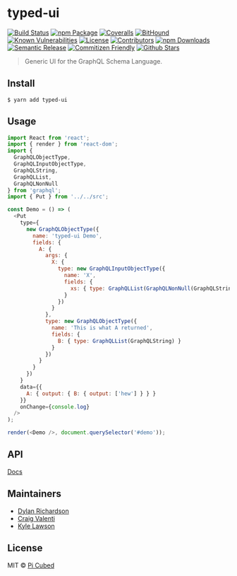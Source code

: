 # typed-ui

[![Build Status][build-badge]][build]
[![npm Package][npm-version-badge]][npm]
[![Coveralls][coveralls-badge]][coveralls]
[![BitHound][bithound-badge]][bithound]
[![Known Vulnerabilities][synk-badge]][synk]
[![License][license-badge]][license]
[![Contributors][contributors-badge]][contributors]
[![npm Downloads][npm-downloads-badge]][npm]
[![Semantic Release][semantic-release-badge]][semantic-release]
[![Commitizen Friendly][commitizen-badge]][commitizen]
[![Github Stars][github-stars-badge]][github]

> Generic UI for the GraphQL Schema Language.

[build-badge]: https://img.shields.io/travis/pi-cubed/typed-ui/master.png?style=flat-square
[build]: https://travis-ci.org/pi-cubed/typed-ui
[npm-version-badge]: https://img.shields.io/npm/v/typed-ui.png?style=flat-square
[npm]: https://www.npmjs.org/package/typed-ui
[coveralls-badge]: https://img.shields.io/coveralls/pi-cubed/typed-ui/master.png?style=flat-square
[coveralls]: https://coveralls.io/github/pi-cubed/typed-ui
[github-stars-badge]: https://img.shields.io/github/stars/pi-cubed/typed-ui.svg?style=social&label=Stars
[github]: https://github.com/pi-cubed/typed-ui
[contributors-badge]: https://img.shields.io/github/contributors/pi-cubed/typed-ui.svg?style=flat-square
[contributors]: https://github.com/pi-cubed/typed-ui/graphs/contributors
[license-badge]: https://img.shields.io/github/license/pi-cubed/typed-ui.svg?style=flat-square
[license]: https://github.com/pi-cubed/typed-ui/blob/master/LICENSE
[npm-downloads-badge]: https://img.shields.io/npm/dt/typed-ui.svg?style=flat-square
[synk-badge]: https://snyk.io/test/github/pi-cubed/typed-ui/badge.svg?style=flat-square
[synk]: https://snyk.io/test/github/pi-cubed/typed-ui
[semantic-release-badge]: https://img.shields.io/badge/%20%20%F0%9F%93%A6%F0%9F%9A%80-semantic--release-e10079.svg?style=flat-square
[semantic-release]: https://github.com/semantic-release/semantic-release
[commitizen-badge]: https://img.shields.io/badge/commitizen-friendly-brightgreen.svg?style=flat-square
[commitizen]: http://commitizen.github.io/cz-cli/
[bithound-badge]: https://www.bithound.io/github/pi-cubed/typed-ui/badges/score.svg?style=flat-square
[bithound]: https://www.bithound.io/github/pi-cubed/typed-ui

## Install

```
$ yarn add typed-ui
```

## Usage

```js
import React from 'react';
import { render } from 'react-dom';
import {
  GraphQLObjectType,
  GraphQLInputObjectType,
  GraphQLString,
  GraphQLList,
  GraphQLNonNull
} from 'graphql';
import { Put } from '../../src';

const Demo = () => (
  <Put
    type={
      new GraphQLObjectType({
        name: 'typed-ui Demo',
        fields: {
          A: {
            args: {
              X: {
                type: new GraphQLInputObjectType({
                  name: 'X',
                  fields: {
                    xs: { type: GraphQLList(GraphQLNonNull(GraphQLString)) }
                  }
                })
              }
            },
            type: new GraphQLObjectType({
              name: 'This is what A returned',
              fields: {
                B: { type: GraphQLList(GraphQLString) }
              }
            })
          }
        }
      })
    }
    data={{
      A: { output: { B: { output: ['hew'] } } }
    }}
    onChange={console.log}
  />
);

render(<Demo />, document.querySelector('#demo'));
```

## API

[Docs](api.md)

## Maintainers

* [Dylan Richardson](https://github.com/drich14)
* [Craig Valenti](https://github.com/CrazyCreje)
* [Kyle Lawson](https://github.com/KyleLawson16)

## License

MIT © [Pi Cubed](https://pi-cubed.github.io)
